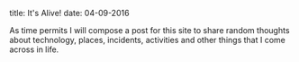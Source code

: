 title: It's Alive!
date: 04-09-2016

As time permits I will compose a post for this site to share random
thoughts about technology, places, incidents, activities and other things
that I come across in life.
